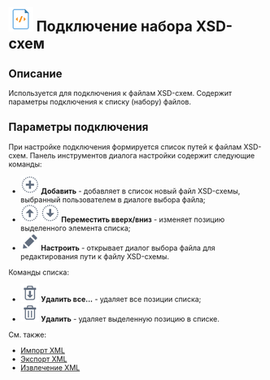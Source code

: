 # ![](../../../media/app/icons/vendors/xsdfilesconnection.svg) Подключение набора XSD-схем

## Описание

Используется для подключения к файлам XSD-схем. Содержит параметры подключения к списку (набору) файлов.

## Параметры подключения

При настройке подключения формируется список путей к файлам XSD-схем. Панель инструментов диалога настройки содержит следующие команды:

* ![](../../../media/app/icons/toolbar-18/toolbar-18-27.svg) **Добавить** - добавляет в список новый файл XSD-схемы, выбранный пользователем в диалоге выбора файла;
* ![](../../../media/app/icons/toolbar-18/top.svg) ![](../../../media/app/icons/toolbar-18/down.svg) **Переместить вверх/вниз** - изменяет позицию выделенного элемента списка;
* ![](../../../media/app/icons/toolbar-18/toolbar-18-28.svg) **Настроить** - открывает диалог выбора файла для редактирования пути к файлу XSD-схемы.

Команды списка:

* ![](../../../media/app/icons/toolbar-18/toolbar-18-127.svg) **Удалить все...** - удаляет все позиции списка;
* ![](../../../media/app/icons/toolbar-18/toolbar-18-8.svg) **Удалить** - удаляет выделенную позицию в списке.

См. также:

* [Импорт XML](../../import/xml.md)
* [Экспорт XML](../../export/xml.md)
* [Извлечение XML](../../../processors/integration/extracting-xml.md)
